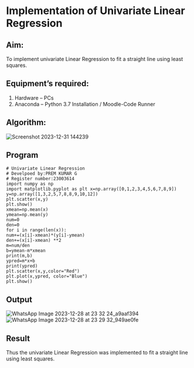 # Implementation of Univariate Linear Regression
## Aim:
To implement univariate Linear Regression to fit a straight line using least squares.
## Equipment’s required:
1.	Hardware – PCs
2.	Anaconda – Python 3.7 Installation / Moodle-Code Runner
## Algorithm:
![Screenshot 2023-12-31 144239](https://github.com/PremkumarG3/Univariate-Linear-Regression/assets/138955646/6288b6e7-95fd-4e63-a9bb-dc3a63f3dce0)
## Program
```
# Univariate Linear Regression
# Develpoed by:PREM KUMAR G
# Register number:23003614
import numpy as np
import matplotlib.pyplot as plt x=np.array([0,1,2,3,4,5,6,7,8,9])
y=np.array([1,3,2,5,7,8,8,9,10,12])
plt.scatter(x,y)
plt.show()
xmean=np.mean(x)
ymean=np.mean(y)
num=0
den=0
for i in range(len(x)):
num+=(x[i]-xmean)*(y[i]-ymean)
den+=(x[i]-xmean) **2
m=num/den
b=ymean-m*xmean
print(m,b)
ypred=m*x+b
print(ypred)
plt.scatter(x,y,color="Red")
plt.plot(x,ypred, color="Blue")
plt.show()
```
## Output
![WhatsApp Image 2023-12-28 at 23 32 24_a9aaf394](https://github.com/PremkumarG3/Univariate-Linear-Regression/assets/138955646/b02689f9-6878-4853-8477-69ccb39bdfe6)
![WhatsApp Image 2023-12-28 at 23 29 32_949ae0fe](https://github.com/PremkumarG3/Univariate-Linear-Regression/assets/138955646/0e13d1d4-0c06-46b1-b966-adaf48d2a38d)
## Result
Thus the univariate Linear Regression was implemented to fit a straight line using least squares.
